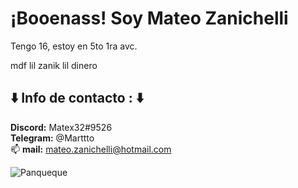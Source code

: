 # ¡Booenass! Soy Mateo Zanichelli
Tengo 16, estoy en 5to 1ra avc. 

mdf lil zanik lil dinero

## :arrow_down: Info de contacto : :arrow_down:<br> 
**Discord:** Matex32#9526 <br>
**Telegram:** @Marttto<br>
:mailbox: **mail:** mateo.zanichelli@hotmail.com <br>

![Panqueque](https://media.discordapp.net/attachments/852315258362134539/852315311117434880/teslacoil.jpg?width=339&height=611)
